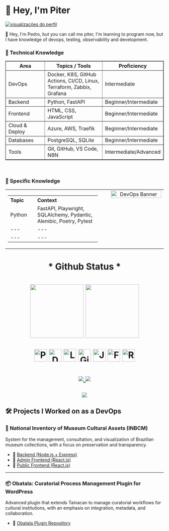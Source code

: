 <h1 align="left">👋 Hey, I'm Piter </h1>

<p align="left">
  <a href="https://github.com/nwdpiter">
    <img src="https://komarev.com/ghpvc/?username=nwdpiter&style=flat-square&color=blue" alt="visualizações do perfil">
  </a>
</p>

👋 Hey, I'm Pedro, but you can call me piter, I'm learning to program now, but I have knowledge of devops, testing, observability and development.

<h3>🧠 Technical Knowledge</h3>

<table width="100%" border="1" cellspacing="0" cellpadding="6">
  <tr>
    <th width="30%">Area</th>
    <th width="50%">Topics / Tools</th>
    <th width="20%">Proficiency</th>
  </tr>
  <tr>
    <td>DevOps</td>
    <td>Docker, K8S, GitHub Actions, CI/CD, Linux, Terraform, Zabbix, Grafana</td>
    <td>Intermediate</td>
  </tr>
  <tr>
    <td>Backend</td>
    <td>Python, FastAPI</td>
    <td>Beginner/Intermediate</td>
  </tr>
  <tr>
    <td>Frontend</td>
    <td>HTML, CSS, JavaScript</td>
    <td>Beginner/Intermediate</td>
  </tr>
  <tr>
    <td>Cloud & Deploy</td>
    <td>Azure, AWS, Traefik</td>
    <td>Beginner/Intermediate</td>
  </tr>
  <tr>
    <td>Databases</td>
    <td>PostgreSQL, SQLite</td>
    <td>Beginner/Intermediate</td>
  </tr>
  <tr>
    <td>Tools</td>
    <td>Git, GitHub, VS Code, N8N</td>
    <td>Intermediate/Advanced</td>
  </tr>
</table>
<br />

<h3>📘 Specific Knowledge</h3>

<table width="100%">
  <tr>
    <!-- Specific Knowledge -->
    <td valign="top" width="60%">
      <table width="100%" cellspacing="6" cellpadding="6">
        <tr>
          <th align="left" width="30%">Topic</th>
          <th align="left" width="70%">Context</th>
        </tr>
        <tr>
          <td>Python</td>
          <td>FastAPI, Playwright, SQLAlchemy, Pydantic, Alembic, Poetry, Pytest</td>
        </tr>
        <tr>
            <td>---</td>
            <td>---</td>
        </tr>
        <tr>
            <td>---</td>
            <td>---</td>
        </tr>
      </table>
    </td>
    <!-- Espaço invisível -->
    <td width="5%"></td>
    <!-- GIF -->
    <td valign="top" align="center" width="35%">
      <img src="https://user-images.githubusercontent.com/74038190/215283417-55c9fe42-d47b-4b51-94d1-cfc135280cbd.gif" width="100%" alt="DevOps Banner" />
    </td>
  </tr>
</table>





<h1 align="center">* Github Status *<h1/>
<p align="center"> 
  <img height="170" src="https://github-readme-stats.vercel.app/api?username=nwdpiter&show_icons=true&theme=radical&count_private=true&hide=stars"/>
  <img height="170" src="https://github-readme-stats.vercel.app/api/top-langs/?username=nwdpiter&layout=compact&theme=radical"/>
</p>


<p align="center">
  <img src="https://cdn.jsdelivr.net/gh/devicons/devicon/icons/python/python-original.svg" width="40" title="Python"/>
  <img src="https://cdn.jsdelivr.net/gh/devicons/devicon/icons/docker/docker-original.svg" width="40" title="Docker"/>
  <img src="https://cdn.jsdelivr.net/gh/devicons/devicon/icons/linux/linux-original.svg" width="40" title="Linux"/>
  <img src="https://cdn.jsdelivr.net/gh/devicons/devicon/icons/git/git-original.svg" width="40" title="Git"/>
  <img src="https://cdn.jsdelivr.net/gh/devicons/devicon/icons/javascript/javascript-original.svg" width="40" title="JavaScript"/>
  <img src="https://cdn.jsdelivr.net/gh/devicons/devicon/icons/fastapi/fastapi-original.svg" width="40" title="FastAPI"/>
  <img src="https://cdn.jsdelivr.net/gh/devicons/devicon/icons/react/react-original.svg" width="40" title="React"/>
</p>

<p align="center">
  <a href="https://www.linkedin.com/in/pedrofelipe-" target="_blank">
    <img src="https://img.shields.io/badge/-LinkedIn-0e76a8?style=for-the-badge&logo=linkedin&logoColor=white"/>
  </a>
  <a href="mailto:pedro.felipe11@hotmail.com">
    <img src="https://img.shields.io/badge/-Email-D14836?style=for-the-badge&logo=gmail&logoColor=white"/>
  </a>
</p>

<p align="center">
  <img src="https://github-readme-streak-stats.herokuapp.com/?user=nwdpiter&theme=radical" />
</p>


## 🛠️ Projects I Worked on as a DevOps

### 🎨 National Inventory of Museum Cultural Assets (INBCM)
System for the management, consultation, and visualization of Brazilian museum collections, with a focus on preservation and transparency.

- 🔗 [Backend (Node.js + Express)](https://github.com/Nocs-lab/inbcm-backend.git)
- 🔗 [Admin Frontend (React.js)](https://github.com/Nocs-lab/inbcm-admin-frontend.git)
- 🔗 [Public Frontend (React.js)](https://github.com/Nocs-lab/inbcm-public-frontend.git)

---

### 📦 Obatala: Curatorial Process Management Plugin for WordPress
Advanced plugin that extends Tainacan to manage curatorial workflows for cultural institutions, with an emphasis on integration, metadata, and collaboration.

- 🔗 [Obatala Plugin Repository](https://github.com/Nocs-lab/Obatala.git)


